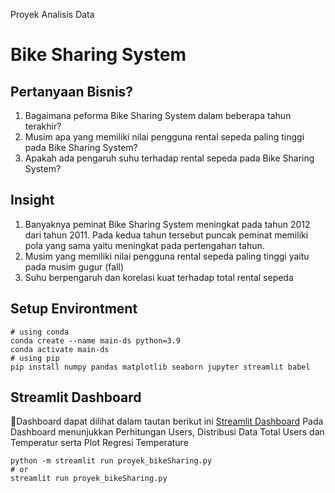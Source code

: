 Proyek Analisis Data 
# Bike Sharing System
## Pertanyaan Bisnis?
1. Bagaimana peforma Bike Sharing System dalam beberapa tahun terakhir?
2. Musim apa yang memiliki nilai pengguna rental sepeda paling tinggi pada Bike Sharing System?
3. Apakah ada pengaruh suhu terhadap rental sepeda pada Bike Sharing System?
## Insight
1. Banyaknya peminat Bike Sharing System meningkat pada tahun 2012 dari tahun 2011. Pada kedua tahun tersebut puncak peminat memiliki pola yang sama yaitu meningkat pada pertengahan tahun.
2. Musim yang memiliki nilai pengguna rental sepeda paling tinggi yaitu pada musim gugur (fall)
3. Suhu berpengaruh dan korelasi kuat terhadap total rental sepeda
## Setup Environtment
```
# using conda
conda create --name main-ds python=3.9
conda activate main-ds
# using pip
pip install numpy pandas matplotlib seaborn jupyter streamlit babel
```
## Streamlit Dashboard
🔗Dashboard dapat dilihat dalam tautan berikut ini [Streamlit Dashboard](https://nemxjzy8iqwmeteoqbr42a.streamlit.app/)
Pada Dashboard menunjukkan Perhitungan Users, Distribusi Data Total Users dan Temperatur serta Plot Regresi Temperature

```
python -m streamlit run proyek_bikeSharing.py
# or
streamlit run proyek_bikeSharing.py
```
